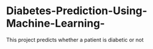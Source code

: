 # Diabetes-Prediction-Using-Machine-Learning-
This project predicts whether a patient is diabetic or not
